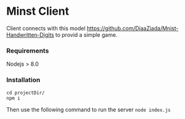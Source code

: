 # Minst Client

Client connects with this model https://github.com/DiaaZiada/Mnist-Handwritten-Digits to provid
a simple game.

### Requirements

Nodejs > 8.0

### Installation

```
cd projectDir/
npm i
```

Then use the following command to run the server `node index.js`
